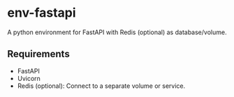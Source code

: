 # env-fastapi

A python environment for FastAPI with Redis (optional) as database/volume.

## Requirements

- FastAPI
- Uvicorn
- Redis (optional): Connect to a separate volume or service.
